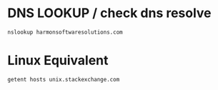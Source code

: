 # DNS LOOKUP / check dns resolve

```
nslookup harmonsoftwaresolutions.com
```

# Linux Equivalent

```console
getent hosts unix.stackexchange.com
```
